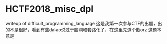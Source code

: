 # HCTF2018_misc_dpl
writeup of difficult_programming_language
这是我第一次参与CTF的出题，出的不是很好，看到有些dalao说过于脑洞和套路化了，在这里先道个歉orz
这题本意是
